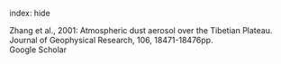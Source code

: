 index: hide

<div class="Citation">

  <div class="Citation-body">
    <div class="Citation-text">Zhang et al., 2001: Atmospheric dust aerosol over the Tibetian Plateau. <span class="Article-journal">Journal of Geophysical Research, </span><span class="Article-volume">106, </span>18471-18476pp.</div>
    <div class="Citation-links">
      <div class="CitationLink" data-href="https://scholar.google.com/scholar?q=Atmospheric+dust+aerosol+over+the+Tibetian+Plateau">
        <div class="CitationLink-icon CitationLink-Scholar"></div>
        <div class="CitationLink-text">Google Scholar</div>
      </div>
    </div>
  </div>
</div>


<div class="Citation-copy">

</div>